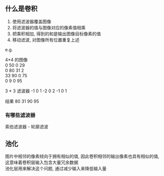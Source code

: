 ## 什么是卷积
1. 使用滤波器覆盖图像
2. 将滤波器的值与图像对应的像素值相乘
3. 把乘积相加, 得到的和是输出图像目标像素的值
4. 移动滤波, 对图像所有位置重复上述

e.g.

4*4 的图像  
0   50  0   29  
0   80  31  2  
33  90  0   75  
0   9   0   95

3 * 3 滤波器
-1  0  1
-2  0  2
-1  0  1

结果
80 31
90 95

### 有哪些滤波器  
索伯滤波器 - 轮廓滤波


## 池化
图片中相邻的像素倾向于拥有相似的值, 因此卷积相邻的输出像素也具有相似的值, 这意味着卷积层输入包含大量冗余数据  
池化层用来解决这个问题, 通过减少输入来降低输入量  